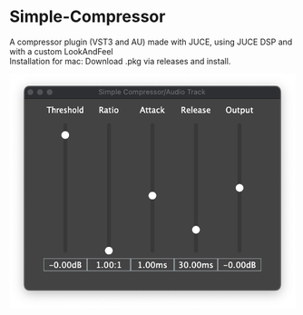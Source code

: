 # Simple-Compressor

A compressor plugin (VST3 and AU) made with JUCE, using JUCE DSP and with a custom LookAndFeel\
Installation for mac: Download .pkg via releases and install.

![Plugin screenshot](PluginScreenshot.png)
